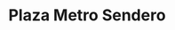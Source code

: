 ---
title: "Plaza Metro Sendero"
url: /general-escobedo/plaza-metro-sendero/
shop: Einkaufszentrum
---